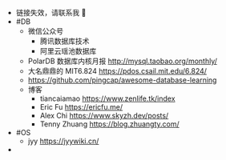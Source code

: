 - 链接失效，请联系我 🫡
- #DB
	- 微信公众号
		- 腾讯数据库技术
		- 阿里云瑶池数据库
	- PolarDB 数据库内核月报 http://mysql.taobao.org/monthly/
	- 大名鼎鼎的 MIT6.824 https://pdos.csail.mit.edu/6.824/
	- https://github.com/pingcap/awesome-database-learning
	- 博客
		- tiancaiamao https://www.zenlife.tk/index
		- Eric Fu https://ericfu.me/
		- Alex Chi https://www.skyzh.dev/posts/
		- Tenny Zhuang https://blog.zhuangty.com/
- #OS
	- jyy https://jyywiki.cn/
-